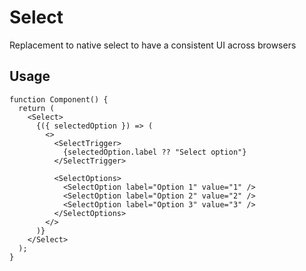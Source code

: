 # Select

Replacement to native select to have a consistent UI across browsers

## Usage

```tsx
function Component() {
  return (
    <Select>
      {({ selectedOption }) => (
        <>
          <SelectTrigger>
            {selectedOption.label ?? "Select option"}
          </SelectTrigger>

          <SelectOptions>
            <SelectOption label="Option 1" value="1" />
            <SelectOption label="Option 2" value="2" />
            <SelectOption label="Option 3" value="3" />
          </SelectOptions>
        </>
      )}
    </Select>
  );
}
```
